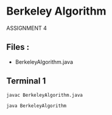 # Berkeley Algorithm

ASSIGNMENT 4

## Files :

-   BerkeleyAlgorithm.java

## Terminal 1

```
javac BerkeleyAlgorithm.java
```

```
java BerkeleyAlgorithm
```
